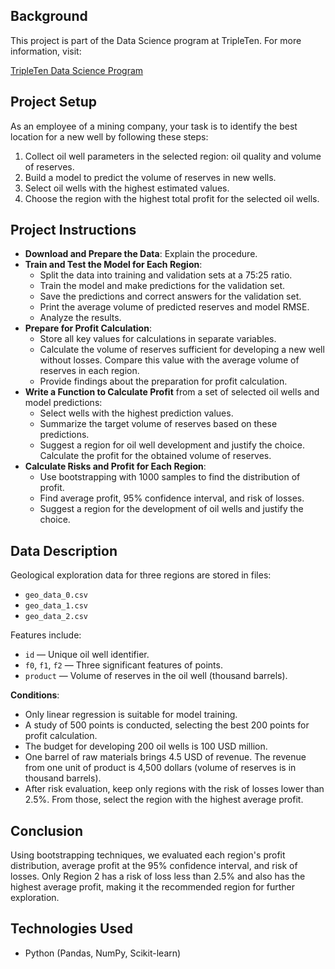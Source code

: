 ## Background

This project is part of the Data Science program at TripleTen. For more information, visit:

[TripleTen Data Science Program](https://tripleten.com/data-science/)

## Project Setup

As an employee of a mining company, your task is to identify the best location for a new well by following these steps:

1. Collect oil well parameters in the selected region: oil quality and volume of reserves.
2. Build a model to predict the volume of reserves in new wells.
3. Select oil wells with the highest estimated values.
4. Choose the region with the highest total profit for the selected oil wells.

## Project Instructions

- **Download and Prepare the Data**: Explain the procedure.
- **Train and Test the Model for Each Region**:
  - Split the data into training and validation sets at a 75:25 ratio.
  - Train the model and make predictions for the validation set.
  - Save the predictions and correct answers for the validation set.
  - Print the average volume of predicted reserves and model RMSE.
  - Analyze the results.
- **Prepare for Profit Calculation**:
  - Store all key values for calculations in separate variables.
  - Calculate the volume of reserves sufficient for developing a new well without losses. Compare this value with the average volume of reserves in each region.
  - Provide findings about the preparation for profit calculation.
- **Write a Function to Calculate Profit** from a set of selected oil wells and model predictions:
  - Select wells with the highest prediction values.
  - Summarize the target volume of reserves based on these predictions.
  - Suggest a region for oil well development and justify the choice. Calculate the profit for the obtained volume of reserves.
- **Calculate Risks and Profit for Each Region**:
  - Use bootstrapping with 1000 samples to find the distribution of profit.
  - Find average profit, 95% confidence interval, and risk of losses.
  - Suggest a region for the development of oil wells and justify the choice.

## Data Description

Geological exploration data for three regions are stored in files:
- `geo_data_0.csv`
- `geo_data_1.csv`
- `geo_data_2.csv`

Features include:
- `id` — Unique oil well identifier.
- `f0`, `f1`, `f2` — Three significant features of points.
- `product` — Volume of reserves in the oil well (thousand barrels).

**Conditions**:
- Only linear regression is suitable for model training.
- A study of 500 points is conducted, selecting the best 200 points for profit calculation.
- The budget for developing 200 oil wells is 100 USD million.
- One barrel of raw materials brings 4.5 USD of revenue. The revenue from one unit of product is 4,500 dollars (volume of reserves is in thousand barrels).
- After risk evaluation, keep only regions with the risk of losses lower than 2.5%. From those, select the region with the highest average profit.

## Conclusion

Using bootstrapping techniques, we evaluated each region's profit distribution, average profit at the 95% confidence interval, and risk of losses. Only Region 2 has a risk of loss less than 2.5% and also has the highest average profit, making it the recommended region for further exploration.

## Technologies Used

- Python (Pandas, NumPy, Scikit-learn)
